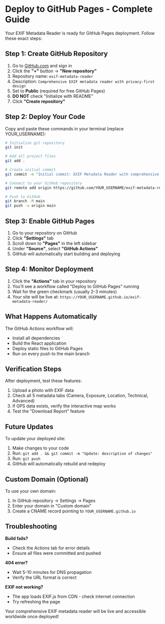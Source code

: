# Deploy to GitHub Pages - Complete Guide

Your EXIF Metadata Reader is ready for GitHub Pages deployment. Follow these exact steps:

## Step 1: Create GitHub Repository

1. Go to [GitHub.com](https://github.com) and sign in
2. Click the **"+"** button → **"New repository"**
3. Repository name: `exif-metadata-reader`
4. Description: `Comprehensive EXIF metadata reader with privacy-first design`
5. Set to **Public** (required for free GitHub Pages)
6. **DO NOT** check "Initialize with README" 
7. Click **"Create repository"**

## Step 2: Deploy Your Code

Copy and paste these commands in your terminal (replace YOUR_USERNAME):

```bash
# Initialize git repository
git init

# Add all project files
git add .

# Create initial commit
git commit -m "Initial commit: EXIF Metadata Reader with comprehensive metadata extraction"

# Connect to your GitHub repository
git remote add origin https://github.com/YOUR_USERNAME/exif-metadata-reader.git

# Push to GitHub
git branch -M main
git push -u origin main
```

## Step 3: Enable GitHub Pages

1. Go to your repository on GitHub
2. Click **"Settings"** tab
3. Scroll down to **"Pages"** in the left sidebar
4. Under **"Source"**, select **"GitHub Actions"**
5. GitHub will automatically start building and deploying

## Step 4: Monitor Deployment

1. Click the **"Actions"** tab in your repository
2. You'll see a workflow called "Deploy to GitHub Pages" running
3. Wait for the green checkmark (usually 2-3 minutes)
4. Your site will be live at: `https://YOUR_USERNAME.github.io/exif-metadata-reader/`

## What Happens Automatically

The GitHub Actions workflow will:
- Install all dependencies
- Build the React application
- Deploy static files to GitHub Pages
- Run on every push to the main branch

## Verification Steps

After deployment, test these features:
1. Upload a photo with EXIF data
2. Check all 5 metadata tabs (Camera, Exposure, Location, Technical, Advanced)
3. If GPS data exists, verify the interactive map works
4. Test the "Download Report" feature

## Future Updates

To update your deployed site:
1. Make changes to your code
2. Run: `git add . && git commit -m "Update: description of changes"`
3. Run: `git push`
4. GitHub will automatically rebuild and redeploy

## Custom Domain (Optional)

To use your own domain:
1. In GitHub repository → Settings → Pages
2. Enter your domain in "Custom domain"
3. Create a CNAME record pointing to `YOUR_USERNAME.github.io`

## Troubleshooting

**Build fails?**
- Check the Actions tab for error details
- Ensure all files were committed and pushed

**404 error?**
- Wait 5-10 minutes for DNS propagation
- Verify the URL format is correct

**EXIF not working?**
- The app loads EXIF.js from CDN - check internet connection
- Try refreshing the page

Your comprehensive EXIF metadata reader will be live and accessible worldwide once deployed!